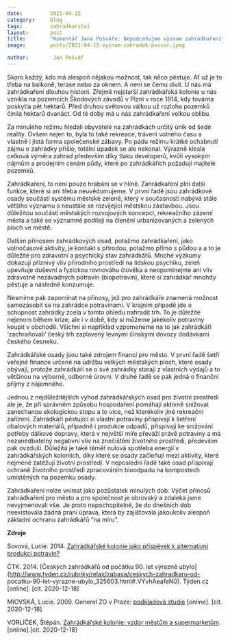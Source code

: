 ```yaml
---
date:         2021-04-15
category:     blog
tags:         zahradkarství
layout:       post
title:        "Komentář Jana Pošváře: Nepodceňujme význam zahrádkaření"
image:        posts/2021-04-15-vyznam-zahradek-posvar.jpeg

author:        Jan Pošvář
---  
```


Skoro každý, kdo má alespoň nějakou možnost, tak něco pěstuje. Ať už je to třeba na balkoně, terase nebo za oknem. A není se čemu divit. U nás má zahrádkaření dlouhou historii. Zřejmě nejstarší zahrádkářská kolonie u nás vznikla na pozemcích Škodových závodů v Plzni v roce 1914, kdy továrna poskytla pět hektarů. Před druhou světovou válkou už rozloha pozemků činila hektarů dvanáct. Od té doby má u nás zahrádkaření velkou oblibu.

Za minulého režimu hledali obyvatelé na zahrádkách určitý únik od šedé reality. Ovšem nejen to, byla to také rekreace, trávení volného času a vlastně i jistá forma společenské zábavy. Po pádu režimu krátké ochabnutí zájmu o zahrádky přišlo, totální úpadek se ale nekonal. Výrazně klesla celková výměra zahrad především díky tlaku developerů, kvůli vysokým nájmům a prodejním cenám půdy, které po zahrádkářích požadují majitelé pozemků. 

Zahrádkaření, to není pouze hrabání se v hlíně. Zahrádkaření plní další funkce, které si ani třeba neuvědomujeme. V první řadě jsou zahrádkové osady součástí systému městské zeleně, který v současnosti nabývá stále většího významu s neustále se rozvíjející městskou zástavbou. Jsou důležitou součástí městských rozvojových koncepcí, rekreačního zázemí města a také se významně podílejí na členění urbanizovaných a zelených ploch ve městě.

Dalším přínosem zahrádkových osad, potažmo zahrádkaření, jako volnočasové aktivity, je kontakt s přírodou, potažmo přímo s půdou a a to je důležité pro zdravotní a psychický stav zahrádkářů. Mnohé výzkumy dokazují příznivý vliv přírodního prostředí na lidskou psychiku, zeleň upevňuje duševní a fyzickou rovnováhu člověka a neopomínejme ani vliv zdravotně nezávadných potravin (biopotravin), které si zahrádkář mnohdy pěstuje a následně konzumuje. 

Nesmíme pak zapomínat na přínosy, jež pro zahrádkáře znamená možnost samozásobit se na zahrádce potravinami. V krajním případě jde o schopnost zahrádky zcela v tomto ohledu nahradit trh. To je důležité nejenom během krize, ale i v době, kdy si můžeme jakékoliv potraviny koupit v obchodě. Všichni si například vzpomeneme na to jak zahrádkáři ‘zachraňovali‘ český trh zaplavený levnými čínskými dovozy dodávkami českého česneku. 

Zahrádkářské osady jsou také zdrojem financí pro město. V první řadě šetří veřejné finance určené na údržbu velkých městských ploch, které osady obývají, protože zahrádkáři se o své zahrádky starají z vlastních výdajů a to většinou na výborné, odborné úrovni. V druhé řadě se pak jedná o finanční příjmy z nájemného.

Jednou z nejdůležitějších výhod zahrádkářských osad pro životní prostředí ale je, že při správném způsobu hospodaření pomáhají aktivně snižovat zanechanou ekologickou stopu a to více, než kterékoliv jiné rekreační zařízení. Zahrádkáři pěstující si vlastní potraviny přispívají k šetření obalových materiálů, případně i produkce odpadů, přispívají ke snižování potřeby dálkové dopravy, která v největší míře převáží právě potraviny a má nezanedbatelný negativní vliv na znečištění životního prostředí, především pak ovzduší. Důležitá je také téměř nulová spotřeba energií v zahrádkářských koloniích, díky které se osady začleňují mezi aktivity, které nejméně zatěžují životní prostředí. V neposlední řadě také osad přispívají ochraně životního prostředí zpracováním bioodpadu na kompostech umístěných na pozemku osady. 

Zahrádkaření nelze vnímat jako pozůstatek minulých dob. Výčet přínosů zahrádkaření pro město a pro společnost je obrovský a zdaleka jsme nevyjmenovali vše. Je proto nepochopitelné, že do dnešních dob neexistovala žádná prání úprava, která by zajišťovala jakoukoliv alespoň základní ochranu zahrádkářů “na míru”. 

**Zdroje**

Sovová, Lucie. 2014. [Zahrádkářské kolonie jako příspěvek k alternativní produkci potravin?](https://is.muni.cz/th/nxyf2/DP_1_.pdf)

ČTK. 2014. [Českých zahrádkářů od počátku 90. let výrazně ubylo](http://www.tyden.cz/rubriky/relax/zabava/ceskych-zahradkaru-od- pocatku-90-let-vyrazne-ubylo_325603.html#.VYvhAeafeN0). Týden.cz [online]. [cit. 2020-12-18]

MIOVSKÁ, Lucie. 2009. Generel ZO v Praze: [podkladová studie](http://arnika.org/soubory/dokumenty/mesta/kauzy/Zahradky/generel_09_podklad_1_verze_PS.pdf) [online]. [cit. 2020-12-18]

VORLÍČEK, Štěpán. [Zahrádkářské kolonie: vzdor městům a supermarketům](https://www.energyglobe.cz/temata-a-novinky/zoo-praha-postavila-papirnu-kde-si-muzete-vyrobit-papir-ze-sloniho-trusu). [online].[cit. 2020-12-18]